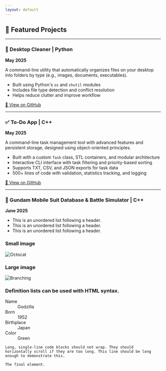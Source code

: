 ```yaml
---
layout: default
---
```

<!-- no manual header below -->

## 📁 Featured Projects
* * *
### 🧹 Desktop Cleaner | Python
**May 2025**

A command-line utility that automatically organizes files on your desktop into folders by type (e.g., images, documents, executables).

- Built using Python's `os` and `shutil` modules
- Includes file type detection and conflict resolution
- Helps reduce clutter and improve workflow

[🔗 View on GitHub](https://github.com/huynh7978/Desktop_Cleaner)
* * *
### ✅ To-Do App | C++  
**May 2025**

A command-line task management tool with advanced features and persistent storage, designed using object-oriented principles.

- Built with a custom `Task` class, STL containers, and modular architecture  
- Interactive CLI interface with task filtering and priority-based sorting  
- Supports TXT, CSV, and JSON exports for task data  
- 500+ lines of code with validation, statistics tracking, and logging  

[🔗 View on GitHub](https://github.com/huynh7978/TODO-App)
* * *
### 🤖 Gundam Mobile Suit Database & Battle Simulator | C++  
**June 2025**
*   This is an unordered list following a header.
*   This is an unordered list following a header.
*   This is an unordered list following a header.

### Small image

![Octocat](https://github.githubassets.com/images/icons/emoji/octocat.png)

### Large image

![Branching](https://guides.github.com/activities/hello-world/branching.png)


### Definition lists can be used with HTML syntax.

<dl>
<dt>Name</dt>
<dd>Godzilla</dd>
<dt>Born</dt>
<dd>1952</dd>
<dt>Birthplace</dt>
<dd>Japan</dd>
<dt>Color</dt>
<dd>Green</dd>
</dl>

```
Long, single-line code blocks should not wrap. They should horizontally scroll if they are too long. This line should be long enough to demonstrate this.
```

```
The final element.
```
